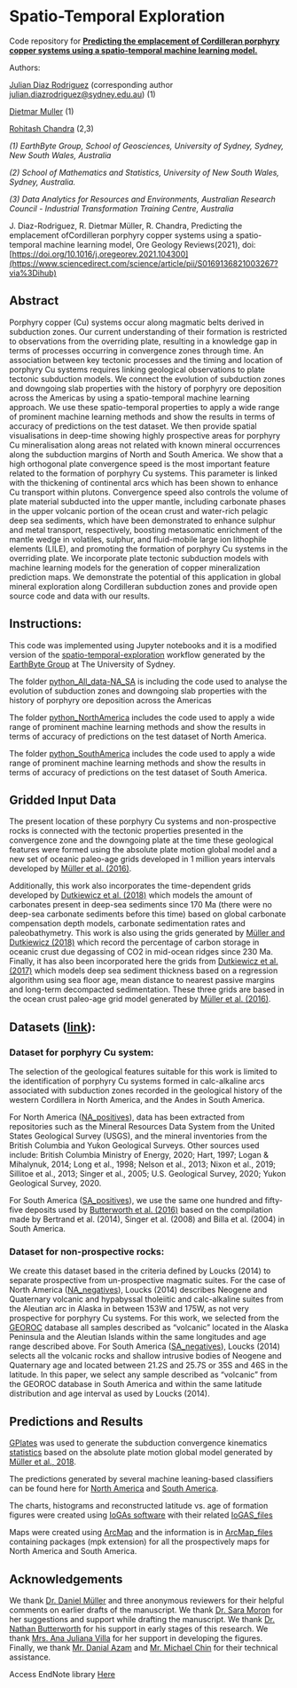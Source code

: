 # Spatio-Temporal Exploration 

Code repository for [**Predicting the emplacement of Cordilleran porphyry copper systems using a spatio-temporal machine learning model.**](https://authors.elsevier.com/sd/article/S0169-1368(21)00326-7)

Authors:

[Julian Diaz Rodriguez](https://github.com/geo-julian) (corresponding author julian.diazrodriguez@sydney.edu.au) (1)

[Dietmar Muller](https://github.com/dietmarmuller) (1)

[Rohitash Chandra](https://github.com/rohitash-chandra) (2,3)

*(1) EarthByte Group, School of Geosciences, University of Sydney, Sydney, New South Wales, Australia*

*(2) School of Mathematics and Statistics, University of New South Wales, Sydney, Australia.*

*(3) Data Analytics for Resources and Environments, Australian Research Council - Industrial Transformation Training Centre, Australia*

J.  Diaz-Rodriguez,  R.  Dietmar  Müller,  R.  Chandra,  Predicting  the  emplacement  ofCordilleran  porphyry  copper  systems  using  a  spatio-temporal  machine  learning  model, Ore  Geology  Reviews(2021), doi: [https://doi.org/10.1016/j.oregeorev.2021.104300](https://www.sciencedirect.com/science/article/pii/S0169136821003267?via%3Dihub)

## Abstract
Porphyry copper (Cu) systems occur along magmatic belts derived in subduction zones. Our current understanding of their formation is restricted to observations from the overriding plate, resulting in a knowledge gap in terms of processes occurring in convergence zones through time. An association between key tectonic processes and the timing and location of porphyry Cu systems requires linking geological observations to plate tectonic subduction models. We connect the evolution of subduction zones and downgoing slab properties with the history of porphyry ore deposition across the Americas by using a spatio-temporal machine learning approach. We use these spatio-temporal properties to apply a wide range of prominent machine learning methods and show the results in terms of accuracy of predictions on the test dataset. We then provide spatial visualisations in deep-time showing highly prospective areas for porphyry Cu mineralisation along areas not related with known mineral occurrences along the subduction margins of North and South America. We show that a high orthogonal plate convergence speed is the most important feature related to the formation of porphyry Cu systems. This parameter is linked with the thickening of continental arcs which has been shown to enhance Cu transport within plutons. Convergence speed also controls the volume of plate material subducted into the upper mantle, including carbonate phases in the upper volcanic portion of the ocean crust and water-rich pelagic deep sea sediments, which have been demonstrated to enhance sulphur and metal transport, respectively, boosting metasomatic enrichment of the mantle wedge in volatiles, sulphur, and fluid-mobile large ion lithophile elements (LILE), and promoting the formation of porphyry Cu systems in the overriding plate. We incorporate plate tectonic subduction models with machine learning models for the generation of copper mineralization prediction maps. We demonstrate the potential of this application in global mineral exploration along Cordilleran subduction zones and provide open source code and data with our results.

## Instructions:
This code was implemented using Jupyter notebooks and it is a modified version of the [spatio-temporal-exploration](https://github.com/EarthByte/spatio-temporal-exploration) workflow generated by the [EarthByte Group](https://github.com/EarthByte) at The University of Sydney. 

The folder [python_All_data-NA_SA](https://github.com/geo-julian/spatiotemporal_exploration/tree/main/python_All_data-NA_SA) is including the code used to analyse the evolution of subduction zones and downgoing slab properties with the history of porphyry ore deposition across the Americas

The folder [python_NorthAmerica](https://github.com/geo-julian/spatiotemporal_exploration/tree/main/python_NorthAmerica) includes the code used to apply a wide range of prominent machine learning methods and show the results in terms of accuracy of predictions on the test dataset of North America.

The folder [python_SouthAmerica](https://github.com/geo-julian/spatiotemporal_exploration/tree/main/python_SouthAmerica) includes the code used to apply a wide range of prominent machine learning methods and show the results in terms of accuracy of predictions on the test dataset of South America.

## Gridded Input Data
The present location of these porphyry Cu systems and non-prospective rocks is connected with the tectonic properties presented in the convergence zone and the downgoing plate at the time these geological features were formed using the absolute plate motion global model and a new set of oceanic paleo-age grids developed in 1 million years intervals developed by [Müller et al. (2016)](https://www.earthbyte.org/webdav/ftp/Data_Collections/Muller_Dutkiewicz_2018_SciAdv/Supplementary_grids/age_grids_AREPS2016/).


Additionally, this work also incorporates the time-dependent grids developed by [Dutkiewicz et al. (2018)](https://www.earthbyte.org/webdav/ftp/Data_Collections/Dutkiewicz_etal_2019_Geology/carbonate_sediment_thickness_grids/) which models the amount of carbonates present in deep-sea sediments since 170 Ma (there were no deep-sea carbonate sediments before this time) based on global carbonate compensation depth models, carbonate sedimentation rates and paleobathymetry. This work is also using the grids generated by [Müller and Dutkiewicz (2018)](https://www.earthbyte.org/webdav/ftp/Data_Collections/Muller_Dutkiewicz_2018_SciAdv/Supplementary_grids/oceanic_crustal_C02_grids/) which record the percentage of carbon storage in oceanic crust due degassing of CO2 in mid-ocean ridges since 230 Ma. Finally, it has also been incorporated here the grids from [Dutkiewicz et al. (2017)](https://www.earthbyte.org/webdav/ftp/Data_Collections/Dutkiewicz_etal_2017_G3/sediment_thickness_grids/) which models deep sea sediment thickness based on a regression algorithm using sea floor age, mean distance to nearest passive margins and long-term decompacted sedimentation. These three grids are based in the ocean crust paleo-age grid model generated by [Müller et al. (2016)](https://www.earthbyte.org/webdav/ftp/Data_Collections/Muller_Dutkiewicz_2018_SciAdv/Supplementary_grids/age_grids_AREPS2016/).

## Datasets ([link](https://github.com/geo-julian/spatiotemporal_exploration/tree/main/python_All_data-NA_SA/input_data)):

### Dataset for porphyry Cu system:

The selection of the geological features suitable for this work is limited to the identification of porphyry Cu systems formed in calc-alkaline arcs associated with subduction zones recorded in the geological history of the western Cordillera in North America, and the Andes in South America. 

For North America ([NA_positives](https://github.com/geo-julian/spatiotemporal_exploration/blob/main/python_All_data-NA_SA/input_data/NA_positives.csv)), data has been extracted from repositories such as the Mineral Resources Data System from the United States Geological Survey (USGS), and the mineral inventories from the British Columbia and Yukon Geological Surveys. Other sources used include: British Columbia Ministry of Energy, 2020; Hart, 1997; Logan & Mihalynuk, 2014; Long et al., 1998; Nelson et al., 2013; Nixon et al., 2019; Sillitoe et al., 2013; Singer et al., 2005; U.S. Geological Survey, 2020; Yukon Geological Survey, 2020.

For South America ([SA_positives](https://github.com/geo-julian/spatiotemporal_exploration/blob/main/python_All_data-NA_SA/input_data/SA_positives.csv)), we use the same one hundred and fifty-five deposits used by [Butterworth et al. (2016)](https://agupubs.onlinelibrary.wiley.com/doi/full/10.1002/2016TC004289) based on the compilation made by Bertrand et al. (2014), Singer et al. (2008) and Billa et al. (2004) in South America.

### Dataset for non-prospective rocks:

We create this dataset based in the criteria defined by Loucks (2014) to separate prospective from un-prospective magmatic suites. For the case of North America ([NA_negatives](https://github.com/geo-julian/spatiotemporal_exploration/blob/main/python_All_data-NA_SA/input_data/NA_negatives.csv)), Loucks (2014) describes Neogene and Quaternary volcanic and hypabyssal tholeiitic and calc-alkaline suites from the Aleutian arc in Alaska in between 153W and 175W, as not very prospective for porphyry Cu systems. For this work, we selected from the [GEOROC](http://georoc.mpch-mainz.gwdg.de/georoc/) database all samples described as “volcanic” located in the Alaska Peninsula and the Aleutian Islands within the same longitudes and age range described above. 
For South America ([SA_negatives](https://github.com/geo-julian/spatiotemporal_exploration/blob/main/python_All_data-NA_SA/input_data/SA_negatives.csv)), Loucks (2014) selects all the volcanic rocks and shallow intrusive bodies of Neogene and Quaternary age and located between 21.2S and 25.7S or 35S and 46S in the latitude. In this paper, we select any sample described as “volcanic” from the GEOROC database in South America and within the same latitude distribution and age interval as used by Loucks (2014).

## Predictions and Results

[GPlates](www.gplates.org) was used to generate the subduction convergence kinematics [statistics](https://github.com/geo-julian/spatiotemporal_exploration/tree/main/python_All_data-NA_SA/case_AREPS/coreg_output) based on the absolute plate motion global model generated by [Müller et al., 2018](https://agupubs.onlinelibrary.wiley.com/doi/full/10.1029/2018GC007584).

The predictions generated by several machine leaning-based classifiers can be found here for [North America](https://github.com/geo-julian/spatiotemporal_exploration/tree/main/python_All_data-NA_SA/case_AREPS/ml_output/NA) and [South America](https://github.com/geo-julian/spatiotemporal_exploration/tree/main/python_All_data-NA_SA/case_AREPS/ml_output/SA).

The charts, histograms and reconstructed latitude vs. age of formation figures were created using [IoGAs software](https://reflexnow.com/product/iogas/) with their related [IoGAS_files](https://github.com/geo-julian/spatiotemporal_exploration/tree/main/python/IoGAS_files) 

Maps were created using [ArcMap](https://desktop.arcgis.com/en/arcmap/) and the information is in [ArcMap_files](https://github.com/geo-julian/spatiotemporal_exploration/tree/main/ArcMap_files) containing packages (mpk extension) for all the prospectively maps for North America and South America.


## Acknowledgements

We thank [Dr. Daniel Müller](https://www.researchgate.net/profile/Daniel-Mueller-44) and three anonymous reviewers for their helpful comments on earlier drafts of the manuscript. We thank [Dr. Sara Moron](https://www.linkedin.com/in/sara-mor%C3%B3n-18a25a73/) for her suggestions and support while drafting the manuscript. We thank [Dr. Nathan Butterworth](https://www.linkedin.com/in/nathaniel-butterworth-72003877/) for his support in early stages of this research. We thank [Mrs. Ana Juliana Villa](https://www.linkedin.com/in/ana-villa/) for her support in developing the figures. Finally, we thank [Mr. Danial Azam](https://github.com/Dazaman) and [Mr. Michael Chin](https://github.com/michaelchin) for their technical assistance.


Access EndNote library [Here](https://github.com/geo-julian/spatiotemporal_exploration/tree/main/EndNote_Library)






 

